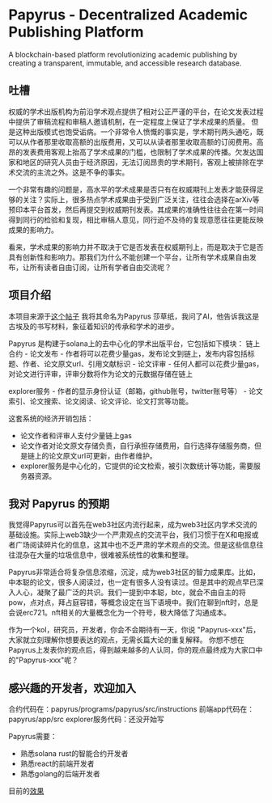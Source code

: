# Papyrus - Decentralized Academic Publishing Platform

A blockchain-based platform revolutionizing academic publishing by creating a transparent, immutable, and accessible research database.

## 吐槽
权威的学术出版机构为前沿学术观点提供了相对公正严谨的平台，在论文发表过程中提供了审稿流程和审稿人邀请机制，在一定程度上保证了学术成果的质量。
但是这种出版模式也饱受诟病。一个非常令人愤慨的事实是，学术期刊两头通吃，既可以从作者那里收取高额的出版费用，又可以从读者那里收取高额的订阅费用。高昂的发表费用客观上抬高了学术成果的门槛，也限制了学术成果的传播。欠发达国家和地区的研究人员由于经济原因，无法订阅昂贵的学术期刊，客观上被排除在学术交流的主流之外。这是不争的事实。

一个非常有趣的问题是，高水平的学术成果是否只有在权威期刊上发表才能获得足够的关注？实际上，很多热点学术成果由于受到广泛关注，往往会选择在arXiv等预印本平台首发，然后再提交到权威期刊发表。其成果的准确性往往会在第一时间得到同行的检验和复现，相比审稿人意见，同行迫不及待的复现意愿往往更能反映成果的影响力。

看来，学术成果的影响力并不取决于它是否发表在权威期刊上，而是取决于它是否具有创新性和影响力。那我们为什么不能创建一个平台，让所有学术成果自由发布，让所有读者自由订阅，让所有学者自由交流呢？

## 项目介绍
本项目来源于[这个帖子](https://x.com/isyiming/status/1858533903000379740)
我将其命名为Papyrus 莎草纸，我问了AI，他告诉我这是古埃及的书写材料，象征着知识的传承和学术的进步。


Papyrus 是构建于solana上的去中心化的学术出版平台，它包括如下模块：
链上合约
    - 论文发布
        - 作者将可以花费少量gas，发布论文到链上，发布内容包括标题、作者、论文原文url、引用文献标识
    - 论文评审
        - 任何人都可以花费少量gas，对论文进行评审，评审分数将作为论文的元数据存储在链上

explorer服务
    - 作者的显示身份认证（邮箱，github账号，twitter账号等）
    - 论文索引、论文搜索、论文阅读、论文评论、论文打赏等功能。

这套系统的经济开销包括：
- 论文作者和评审人支付少量链上gas
- 论文作者对论文原文存储负责，自行承担存储费用，自行选择存储服务商，但是链上的论文原文url可更新，由作者维护。
- explorer服务是中心化的，它提供的论文检索，被引次数统计等功能，需要服务器资源。

## 我对 Papyrus 的预期

我觉得Papyrus可以首先在web3社区内流行起来，成为web3社区内学术交流的基础设施。实际上web3缺少一个严肃观点的交流平台，我们习惯于在X和电报或者广场阅读碎片化的信息，这其中也不乏严肃的学术观点的交流。但是这些信息往往混杂在大量的垃圾信息中，很难被系统性的收集和整理。

Papyrus非常适合将复杂信息浓缩，沉淀，成为web3社区的智力成果库。比如，中本聪的论文，很多人阅读过，也一定有很多人没有读过。但是其中的观点早已深入人心，凝聚了最广泛的共识。我们一提到中本聪，btc，就会不由自主的将pow，点对点，拜占庭容错，等概念设定在当下语境中。我们在聊到nft时，总是会说erc721。nft相关的大量概念化为一个符号，极大降低了沟通成本。

作为一个kol，研究员，开发者，你会不会期待有一天，你说 "Papyrus-xxx"后，大家就立刻理解你想要表达的观点，无需长篇大论的重复解释。
你想不想在Papyrus上发表你的观点后，得到越来越多的人认同，你的观点最终成为大家口中的"Papyrus-xxx"呢？


## 感兴趣的开发者，欢迎加入

合约代码在：papyrus/programs/papyrus/src/instructions
前端app代码在：papyrus/app/src
explorer服务代码：还没开始写

Papyrus需要：
- 熟悉solana rust的智能合约开发者
- 熟悉react的前端开发者
- 熟悉golang的后端开发者

目前的[效果](https://github.com/yimingWOW/Papyrus/blob/main/image/publications.png)



